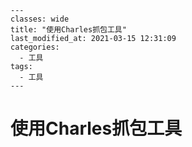 ```
---
classes: wide
title: "使用Charles抓包工具"
last_modified_at: 2021-03-15 12:31:09
categories:
  - 工具
tags:
  - 工具
---
```

# 使用Charles抓包工具

